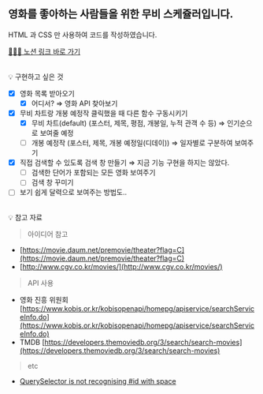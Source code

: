 ## 영화를 좋아하는 사람들을 위한 무비 스케쥴러입니다.

HTML 과 CSS 만 사용하여 코드를 작성하였습니다.

[🙇🏻‍♀️ 노션 링크 바로 가기](https://1two13.notion.site/57ca71d24d4d4559a7f7fc1d73d487bb)

<br/>
💡 구현하고 싶은 것

- [x] 영화 목록 받아오기
  - [x] 어디서? ⇒ 영화 API 찾아보기
- [x] 무비 차트랑 개봉 예정작 클릭했을 때 다른 함수 구동시키기
  - [x] 무비 차트(default) (포스터, 제목, 평점, 개봉일, 누적 관객 수 등) ⇒ 인기순으로 보여줄 예정
  - [ ] 개봉 예정작 (포스터, 제목, 개봉 예정일(디데이)) ⇒ 일자별로 구분하여 보여주기
- [x] 직접 검색할 수 있도록 검색 창 만들기 ⇒ 지금 기능 구현을 하지는 않았다.
  - [ ] 검색한 단어가 포함되는 모든 영화 보여주기
  - [ ] 검색 창 꾸미기
- [ ] 보기 쉽게 달력으로 보여주는 방법도..

<br/>
💡 참고 자료

> 아이디어 참고

- [https://movie.daum.net/premovie/theater?flag=C](https://movie.daum.net/premovie/theater?flag=C)
- [http://www.cgv.co.kr/movies/](http://www.cgv.co.kr/movies/)

> API 사용

- 영화 진흥 위원회 [https://www.kobis.or.kr/kobisopenapi/homepg/apiservice/searchServiceInfo.do](https://www.kobis.or.kr/kobisopenapi/homepg/apiservice/searchServiceInfo.do)
- TMDB [https://developers.themoviedb.org/3/search/search-movies](https://developers.themoviedb.org/3/search/search-movies)

> etc

- [QuerySelector is not recognising #id with space](https://stackoverflow.com/questions/63551929/queryselector-is-not-recognising-id-with-space)
